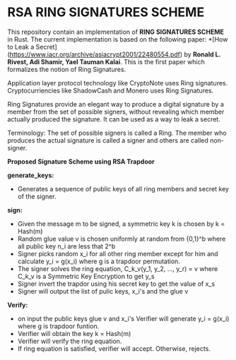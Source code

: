 # RSA RING SIGNATURES SCHEME

This repository contain an implementation of **RING SIGNATURES SCHEME** in Rust. The current implementation is based on the following paper:
*[How to Leak a Secret] (https://www.iacr.org/archive/asiacrypt2001/22480554.pdf) by **Ronald L. Rivest, Adi Shamir, Yael Tauman Kalai**. This is the first paper which formalizes the notion of Ring Signatures.

Application layer protocol technology like CryptoNote uses Ring signatures.
Cryptocurriencies like ShadowCash and Monero uses Ring Signatures.

Ring Signatures provide an elegant way to produce a digital signature by a member from the set of possible signers, without revealing which member actually produced the signature. 
It can be used as a way to leak a secret.


Terminology:
The set of possible signers is called a Ring. The member who produces the actual signature is called a signer and others are called non-signer.

**Proposed Signature Scheme using RSA Trapdoor**

**generate_keys:** 
* Generates a sequence of public keys of all ring members and secret key of the signer.

**sign:** 
* Given the message m to be signed, a symmetric key k is chosen by  k = Hash(m)
* Random glue value v is chosen uniformly at random from {0,1}^b where all public key n_i are less that 2^b
* Signer picks random x_i for all other ring member except for him and calculate y_i = g(x_i) where g is a trapdoor permutation.
* The signer solves the ring equation, C_k_v(y_1, y_2, ..., y_r) = v where C_k_v is a Symmetric Key Encryption to get y_s
* Signer invert the trapdor using his secret key to get the value of x_s
* Signer will output the list of pulic keys, x_i's and the glue v

**Verify:**
* on input the public keys glue v and x_i's
Verifier will generate y_i = g(x_i) where g is trapdoor funtion.
* Verifier will obtain the key k = Hash(m)
* Verifier will verify the ring equation.
* If ring equation is satisfied, verifier will accept. Otherwise, rejects.